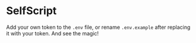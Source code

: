 # SelfScript

Add your own token to the `.env` file, or rename `.env.example` after replacing it with your token. And see the magic!
